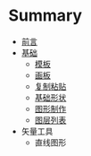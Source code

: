 # Summary

* [前言](README.md)
* [基础](Basic/Start.md)
   * [模板](Basic/1.1-Templates.md)
   * [画板](Basic/1.2-Artboards.md)
   * [复制粘贴](Basic/1.3-Copy-Paste.md)
   * [基础形状](Basic/1.4-Basic-Shapes.md)
   * [图形制作](Basic/1.5-Styling-A-Shape.md)
   * [图层列表](Basic/1.6-Layer-List.md)
* 矢量工具
   * 直线图形

